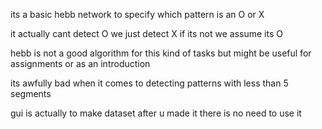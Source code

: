 its a basic hebb network to specify which pattern is an O or X 

it actually cant detect O we just detect X if its not we assume its O 

hebb is not a good algorithm for this kind of tasks but might be useful for assignments or as an introduction

its awfully bad when it comes to detecting  patterns with less than 5 segments

gui is actually to make dataset after u made it there is no need to use it 

